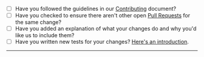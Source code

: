 -   [ ] Have you followed the guidelines in our [Contributing](https://github.com/jmuelbert/jmbde-python/blob/master/CONTRIBUTING.md) document?
-   [ ] Have you checked to ensure there aren't other open [Pull Requests](https://github.com/jmuelbert/jmbde-python/pulls) for the same change?
-   [ ] Have you added an explanation of what your changes do and why you'd like us to include them?
-   [ ] Have you written new tests for your changes? [Here's an introduction](https://help.github.com/articles/creating-a-pull-request/).

---
